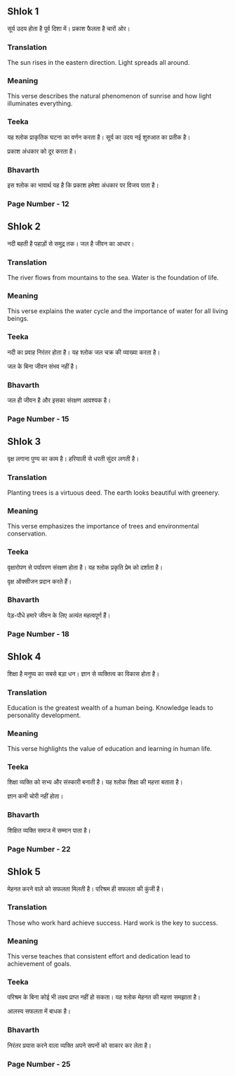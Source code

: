 ## Shlok 1

सूर्य उदय होता है पूर्व दिशा में।
प्रकाश फैलता है चारों ओर।

### Translation

The sun rises in the eastern direction.
Light spreads all around.

### Meaning

This verse describes the natural phenomenon of sunrise and how light illuminates everything.

### Teeka

यह श्लोक प्राकृतिक घटना का वर्णन करता है। सूर्य का उदय नई शुरुआत का प्रतीक है।

प्रकाश अंधकार को दूर करता है।

### Bhavarth

इस श्लोक का भावार्थ यह है कि प्रकाश हमेशा अंधकार पर विजय पाता है।

### Page Number - 12

## Shlok 2

नदी बहती है पहाड़ों से समुद्र तक।
जल है जीवन का आधार।

### Translation

The river flows from mountains to the sea.
Water is the foundation of life.

### Meaning

This verse explains the water cycle and the importance of water for all living beings.

### Teeka

नदी का प्रवाह निरंतर होता है। यह श्लोक जल चक्र की व्याख्या करता है।

जल के बिना जीवन संभव नहीं है।

### Bhavarth

जल ही जीवन है और इसका संरक्षण आवश्यक है।

### Page Number - 15

## Shlok 3

वृक्ष लगाना पुण्य का काम है।
हरियाली से धरती सुंदर लगती है।

### Translation

Planting trees is a virtuous deed.
The earth looks beautiful with greenery.

### Meaning

This verse emphasizes the importance of trees and environmental conservation.

### Teeka

वृक्षारोपण से पर्यावरण संरक्षण होता है। यह श्लोक प्रकृति प्रेम को दर्शाता है।

वृक्ष ऑक्सीजन प्रदान करते हैं।

### Bhavarth

पेड़-पौधे हमारे जीवन के लिए अत्यंत महत्वपूर्ण हैं।

### Page Number - 18

## Shlok 4

शिक्षा है मनुष्य का सबसे बड़ा धन।
ज्ञान से व्यक्तित्व का विकास होता है।

### Translation

Education is the greatest wealth of a human being.
Knowledge leads to personality development.

### Meaning

This verse highlights the value of education and learning in human life.

### Teeka

शिक्षा व्यक्ति को सभ्य और संस्कारी बनाती है। यह श्लोक शिक्षा की महत्ता बताता है।

ज्ञान कभी चोरी नहीं होता।

### Bhavarth

शिक्षित व्यक्ति समाज में सम्मान पाता है।

### Page Number - 22

## Shlok 5

मेहनत करने वाले को सफलता मिलती है।
परिश्रम ही सफलता की कुंजी है।

### Translation

Those who work hard achieve success.
Hard work is the key to success.

### Meaning

This verse teaches that consistent effort and dedication lead to achievement of goals.

### Teeka

परिश्रम के बिना कोई भी लक्ष्य प्राप्त नहीं हो सकता। यह श्लोक मेहनत की महत्ता समझाता है।

आलस्य सफलता में बाधक है।

### Bhavarth

निरंतर प्रयास करने वाला व्यक्ति अपने सपनों को साकार कर लेता है।

### Page Number - 25